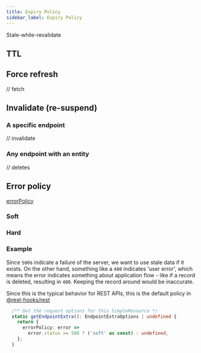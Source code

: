 ```yaml
---
title: Expiry Policy
sidebar_label: Expiry Policy
---
```


Stale-while-revalidate

## TTL

## Force refresh

// fetch

## Invalidate (re-suspend)

### A specific endpoint

// invalidate

### Any endpoint with an entity

// deletes

## Error policy

[errorPolicy](../api/Endpoint#errorpolicy)

### Soft

### Hard

### Example

Since `500`s indicate a failure of the server, we want to use stale data
if it exists. On the other hand, something like a `400` indicates 'user error', which
means the error indicates something about application flow - like if a record is deleted, resulting
in `400`. Keeping the record around would be inaccurate.

Since this is the typical behavior for REST APIs, this is the default policy in [@rest-hooks/rest](https://www.npmjs.com/package/@rest-hooks/rest)

```ts
  /** Get the request options for this SimpleResource */
  static getEndpointExtra(): EndpointExtraOptions | undefined {
    return {
      errorPolicy: error =>
        error.status >= 500 ? ('soft' as const) : undefined,
    };
  }
  ```
